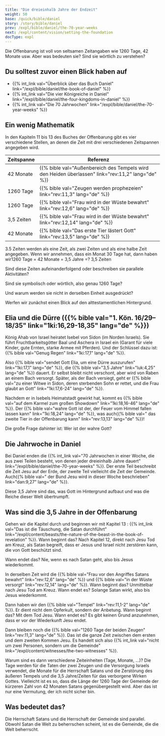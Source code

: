 ```yaml
---
title: "Die dreieinhalb Jahre der Endzeit"
weight: 50
base: /quick/bible/daniel
story: /story/bible/daniel
prev: /expl/bible/daniel/the-70-year-weeks
next: /expl/content/vision/setting-the-foundation
docType: expl
---
```


Die Offenbarung ist voll von seltsamen Zeitangaben wie 1260 Tage, 42 Monate usw. Aber was bedeuten sie? Sind sie wörtlich zu verstehen?

## Du solltest zuvor einen Blick haben auf

<a name="7ed9"></a>
- {{% int_link val="Überblick über das Buch Daniel" link="/expl/bible/daniel/the-book-of-daniel" %}}
- {{% int_link val="Die vier Königreiche in Daniel" link="/expl/bible/daniel/the-four-kingdoms-in-daniel" %}}
- {{% int_link val="Die 70 Jahrwochen" link="/expl/bible/daniel/the-70-year-weeks" %}}

## Ein wenig Mathematik

<a name="472b"></a>
In den Kapiteln 11 bis 13 des Buches der Offenbarung gibt es vier verschiedene Stellen, an denen die Zeit mit drei verschiedenen Zeitspannen angegeben wird.

| Zeitspanne | Referenz |
|------------|----------|
| 42 Monate | {{% bible val="Außenbereich des Tempels wird den Heiden überlassen" link="rev:11,2" lang="de" %}} |
| 1260 Tage | {{% bible val="Zeugen werden prophezeien" link="rev:11,3" lang="de" %}} |
| 1260 Tage | {{% bible val="Frau wird in der Wüste bewahrt" link="rev:12,6" lang="de" %}} |
| 3,5 Zeiten | {{% bible val="Frau wird in der Wüste bewahrt" link="rev:12,14" lang="de" %}} |
| 42 Monate | {{% bible val="Das erste Tier lästert Gott" link="rev:13,5" lang="de" %}} |

3.5 Zeiten werden als eine Zeit, als zwei Zeiten und als eine halbe Zeit angegeben. Wenn wir annehmen, dass ein Monat 30 Tage hat, dann haben wir1260 Tage = 42 Monate = 3,5 Jahre =? 3,5 Zeiten

Sind diese Zeiten aufeinanderfolgend oder beschreiben sie parallele Aktivitäten?

Sind sie symbolisch oder wörtlich, also genau 1260 Tage?

Und warum werden sie nicht in derselben Einheit ausgedrückt?

Werfen wir zunächst einen Blick auf den alttestamentlichen Hintergrund.

## Elia und die Dürre ({{% bible val="1. Kön. 16/29–18/35" link="1ki:16,29-18,35" lang="de" %}})

<a name="2b28"></a>
König Ahab von Israel heiratet Isebel von Sidon (im Norden Israels). Sie führt Fruchtbarkeitsgötter Baal und Aschera in Israel ein (Garant für viele Kinder, gute Ernten, starke Armee mit Pferden). Und der Schlüssel dazu ist: {{% bible val="Genug Regen" link="1ki:17,1" lang="de" %}}.

Also {{% bible val="sendet Gott Elia, um eine Dürre auszurufen" link="1ki:17,1" lang="de" %}}, die {{% bible val="3,5 Jahre" link="luk:4,25" lang="de" %}} dauert. Er selbst bleibt nicht verschont, aber wird von Raben an einem Bach versorgt. Später, als der Bach versiegt, geht er {{% bible val="zu einer Witwe in Sidon, deren sterbenden Sohn er rettet, und die Frau glaubt an Gott" link="1ki:17,6-24" lang="de" %}}.

Nachdem er in Isebels Heimatstadt gewirkt hat, kommt es {{% bible val="auf dem Karmel zum großen Showdown" link="1ki:18,16-46" lang="de" %}}. Der {{% bible val="wahre Gott ist der, der Feuer vom Himmel fallen lassen kann" link="1ki:18,24" lang="de" %}}, was auch{{% bible val=" das zweite Tier in der Offenbarung kann" link="rev:13,13" lang="de" %}}!

Die große Frage dahinter ist: Wer ist der wahre Gott?

## Die Jahrwoche in Daniel

<a name="8ed0"></a>
Bei Daniel enden die {{% int_link val="70 Jahrwochen in einer Woche, die aus zwei Teilen besteht, von denen jeder dreieinhalb Jahre dauert" link="/expl/bible/daniel/the-70-year-weeks" %}}. Der erste Teil beschreibt die Zeit Jesu auf der Erde, der zweite Teil vielleicht die Zeit der Gemeinde. Auch{{% bible val=" der Bund Jesu wird in dieser Woche beschrieben" link="dan:9,27" lang="de" %}}.

Diese 3,5 Jahre sind das, was Gott im Hintergrund aufbaut und was die Reiche dieser Welt übertrumpft.

## Was sind die 3,5 Jahre in der Offenbarung

<a name="1f16"></a>
Gehen wir die Kapitel durch und beginnen wir mit Kapitel 13 : {{% int_link val="Das ist die Täuschung, die Satan durchführt" link="/expl/content/beasts/the-nature-of-the-beast-in-the-book-of-revelation" %}}. Wann beginnt das? Nach Kapitel 12, direkt nach Jesu Tod am Kreuz, als Satan begreift, dass er Jesus und Israel nicht zerstören kann, die von Gott beschützt sind.

Wann endet das? Nie, wenn es nach Satan geht, also bis Jesus wiederkommt.

In derselben Zeit wird die {{% bible val="Frau vor den Angriffes Satans bewahrt" link="rev:12,6" lang="de" %}} und {{% bible val="in der Wüste versorgt" link="rev:12,14" lang="de" %}}. Wann beginnt das? Unmittelbar nach Jesu Tod am Kreuz. Wann endet es? Solange Satan wirkt, also bis Jesus wiederkommt.

Dann haben wir den {{% bible val="Tempel" link="rev:11,1-2" lang="de" %}}. Er dient nicht dem Opferkult, sondern der Anbetung. Wann beginnt das? Mit dem Tod Jesu. Wann endet es? Es gibt keinen Grund anzunehmen, dass er vor der Wiederkunft Jesu endet.

Dann bleiben noch die {{% bible val="1260 Tage der beiden Zeugen" link="rev:11,3" lang="de" %}}. Das ist die ganze Zeit zwischen dem ersten und dem zweiten Kommen Jesu. Es handelt sich also {{% int_link val="nicht um zwei Personen, sondern um die Gemeinde" link="/expl/content/witnesses/the-two-witnesses" %}}.

Warum sind es dann verschiedene Zeiteinheiten (Tage, Monate, …)? Die Tage werden für die Taten der zwei Zeugen und die Versorgung Israels verwendet, die Monate für die Herrschaft Satans und die Zerstörung des äußeren Tempels und die 3,5 Jahre/Zeiten für das verborgene Wirken Gottes. Vielleicht ist es so, dass die Länge der 1260 Tage der Gemeinde der kürzeren Zahl von 42 Monaten Satans gegenübergestellt wird. Aber das ist nur eine Vermutung, der ich nicht sicher bin.

## Was bedeutet das?

<a name="051a"></a>
Die Herrschaft Satans und die Herrschaft der Gemeinde sind parallel. Obwohl Satan die Welt zu beherrschen scheint, ist es die Gemeinde, die die Welt beherrscht.

